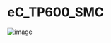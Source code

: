 # eC_TP600_SMC

![image](https://user-images.githubusercontent.com/90796089/195458248-83e7a38b-d073-4602-a5dc-9b77eacceac9.png)
